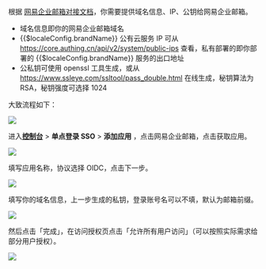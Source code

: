 <IntegrationDetailCard :title="`向网易企业邮箱提交域名等信息`">

根据 [网易企业邮箱对接文档](https://authing-files.oss-cn-zhangjiakou.aliyuncs.com/authing-console/application-templates/163-exmail-doc/%E7%BD%91%E6%98%93%E4%BC%81%E4%B8%9A%E9%82%AE%E7%AE%B1%E9%9B%86%E6%88%90%E6%8E%A5%E5%8F%A3%E6%8A%80%E6%9C%AF%E7%99%BD%E7%9A%AE%E4%B9%A6v3.9HZ%20.doc)，你需要提供域名信息、IP、公钥给网易企业邮箱。

- 域名信息即你的网易企业邮箱域名
- {{$localeConfig.brandName}} 公有云服务 IP 可从 https://core.authing.cn/api/v2/system/public-ips 查看，私有部署的即你部署的 {{$localeConfig.brandName}} 服务的出口地址
- 公私钥可使用 openssl 工具生成，或从 https://www.ssleye.com/ssltool/pass_double.html 在线生成，秘钥算法为 RSA，秘钥强度可选择 1024

大致流程如下：

![](~@imagesZhCn/integration/wangyi-email/1-1.png)

</IntegrationDetailCard>

<IntegrationDetailCard :title="`在 ${$localeConfig.brandName} 中创建应用`">

进入[**控制台**](https://console.authing.cn) > **单点登录 SSO** > **添加应用** ，点击网易企业邮箱，点击获取应用。

![](~@imagesZhCn/integration/wangyi-email/1-2.png)

填写应用名称，协议选择 OIDC，点击下一步。

![](~@imagesZhCn/integration/wangyi-email/1-3.png)

填写你的域名信息，上一步生成的私钥，登录账号名可以不填，默认为邮箱前缀。

![](~@imagesZhCn/integration/wangyi-email/1-4.png)

然后点击「完成」，在访问授权页点击「允许所有用户访问」（可以按照实际需求给部分用户授权）。

![](~@imagesZhCn/integration/wangyi-email/1-5.png)

</IntegrationDetailCard>
